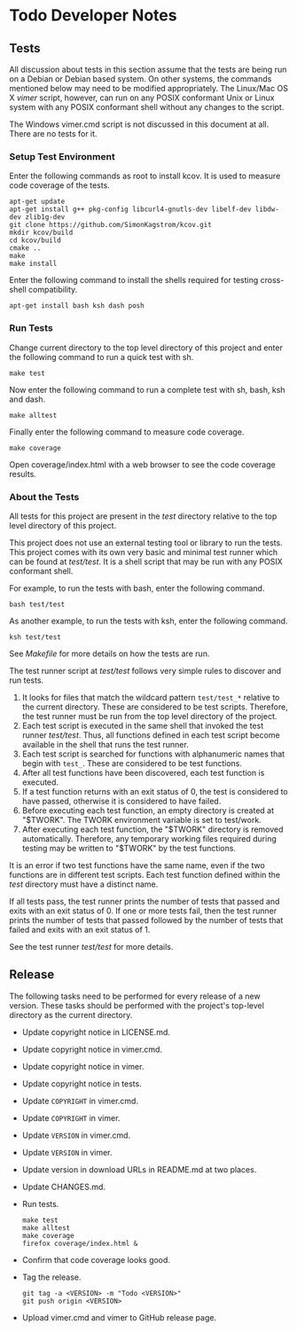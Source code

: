 Todo Developer Notes
====================

Tests
-----
All discussion about tests in this section assume that the tests are
being run on a Debian or Debian based system. On other systems, the
commands mentioned below may need to be modified appropriately. The
Linux/Mac OS X *vimer* script, however, can run on any POSIX conformant
Unix or Linux system with any POSIX conformant shell without any changes
to the script.

The Windows vimer.cmd script is not discussed in this document at all.
There are no tests for it.

### Setup Test Environment ###
Enter the following commands as root to install kcov. It is used to
measure code coverage of the tests.

    apt-get update
    apt-get install g++ pkg-config libcurl4-gnutls-dev libelf-dev libdw-dev zlib1g-dev
    git clone https://github.com/SimonKagstrom/kcov.git
    mkdir kcov/build
    cd kcov/build
    cmake ..
    make
    make install

Enter the following command to install the shells required for testing
cross-shell compatibility.
	
	apt-get install bash ksh dash posh

### Run Tests ###
Change current directory to the top level directory of this project and
enter the following command to run a quick test with sh.

	make test

Now enter the following command to run a complete test with sh, bash,
ksh and dash.

	make alltest

Finally enter the following command to measure code coverage.

    make coverage

Open coverage/index.html with a web browser to see the code coverage
results.

### About the Tests ###
All tests for this project are present in the *test* directory relative
to the top level directory of this project.

This project does not use an external testing tool or library to run the
tests. This project comes with its own very basic and minimal test
runner which can be found at *test/test*. It is a shell script that may
be run with any POSIX conformant shell.

For example, to run the tests with bash, enter the following command.

    bash test/test

As another example, to run the tests with ksh, enter the following
command.

    ksh test/test

See *Makefile* for more details on how the tests are run.

The test runner script at *test/test* follows very simple rules to
discover and run tests.

  1. It looks for files that match the wildcard pattern `test/test_*`
     relative to the current directory. These are considered to be test
     scripts. Therefore, the test runner must be run from the top level
     directory of the project.
  2. Each test script is executed in the same shell that invoked the
     test runner *test/test*. Thus, all functions defined in each test
     script become available in the shell that runs the test runner.
  3. Each test script is searched for functions with alphanumeric names
     that begin with `test_`. These are considered to be test functions.
  4. After all test functions have been discovered, each test function is
     executed.
  5. If a test function returns with an exit status of 0, the test is
     considered to have passed, otherwise it is considered to
     have failed.
  6. Before executing each test function, an empty directory is created
     at "$TWORK". The TWORK environment variable is set to test/work.
  7. After executing each test function, the "$TWORK" directory is
     removed automatically. Therefore, any temporary working files
     required during testing may be written to "$TWORK" by the test
     functions.

It is an error if two test functions have the same name, even if the two
functions are in different test scripts. Each test function defined
within the *test* directory must have a distinct name.

If all tests pass, the test runner prints the number of tests that
passed and exits with an exit status of 0. If one or more tests fail,
then the test runner prints the number of tests that passed followed by
the number of tests that failed and exits with an exit status of 1.

See the test runner *test/test* for more details.


Release
-------
The following tasks need to be performed for every release of a new
version. These tasks should be performed with the project's top-level
directory as the current directory.

  - Update copyright notice in LICENSE.md.
  - Update copyright notice in vimer.cmd.
  - Update copyright notice in vimer.
  - Update copyright notice in tests.
  - Update `COPYRIGHT` in vimer.cmd.
  - Update `COPYRIGHT` in vimer.
  - Update `VERSION` in vimer.cmd.
  - Update `VERSION` in vimer.
  - Update version in download URLs in README.md at two places.
  - Update CHANGES.md.
  - Run tests.

        make test
        make alltest
        make coverage
        firefox coverage/index.html &

  - Confirm that code coverage looks good.
  - Tag the release.

        git tag -a <VERSION> -m "Todo <VERSION>"
        git push origin <VERSION>

  - Upload vimer.cmd and vimer to GitHub release page.
